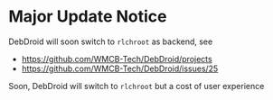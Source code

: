 # Major Update Notice
DebDroid will soon switch to `rlchroot` as backend, see
* https://github.com/WMCB-Tech/DebDroid/projects
* https://github.com/WMCB-Tech/DebDroid/issues/25

Soon, DebDroid will switch to `rlchroot` but a cost of user experience
